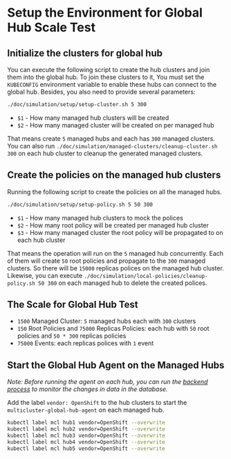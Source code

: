 # Setup the Environment for Global Hub Scale Test

## Initialize the clusters for global hub

You can execute the following script to create the hub clusters and join them into the global hub. To join these clusters to it, You must set the `KUBECONFIG` environment variable to enable these hubs can connect to the global hub. Besides, you also need to provide several parameters:

```bash
./doc/simulation/setup/setup-cluster.sh 5 300
```

- `$1` - How many managed hub clusters will be created
- `$2` - How many managed cluster will be created on per managed hub

That means create `5` managed hubs and each has `300` managed clusters. You can also run `./doc/simulation/managed-clusters/cleanup-cluster.sh 300` on each hub cluster to cleanup the generated managed clusters.

## Create the policies on the managed hub clusters

Running the following script to create the policies on all the managed hubs.

```bash
./doc/simulation/setup/setup-policy.sh 5 50 300
```

- `$1` - How many managed hub clusters to mock the polices
- `$2` - How many root policy will be created per managed hub cluster
- `$3` - How many managed cluster the root policy will be propagated to on each hub cluster

That means the operation will run on the `5` managed hub concurrently. Each of them will create `50` root policies and propagate to the `300` managed clusters. So there will be `15000` replicas polices on the managed hub cluster. Likewise, you can execute `./doc/simulation/local-policies/cleanup-policy.sh 50 300` on each managed hub to delete the created polices.

## The Scale for Global Hub Test

- `1500` Managed Cluster: `5` managed hubs each with `300` clusters
- `150` Root Policies and `75000` Replicas Policies: each hub with `50` root policies and `50 * 300` replicas policies
- `75000` Events: each replicas polices with `1` event


## Start the Global Hub Agent on the Managed Hubs

_Note: Before running the agent on each hub, you can run the [backend process](../inspector/README.md#count-the-records-of-database) to monitor the changes in data in the database._

Add the label `vendor: OpenShift` to the hub clusters to start the `multicluster-global-hub-agent` on each managed hub.
  
```bash
kubectl label mcl hub1 vendor=OpenShift --overwrite
kubectl label mcl hub2 vendor=OpenShift --overwrite
kubectl label mcl hub3 vendor=OpenShift --overwrite
kubectl label mcl hub4 vendor=OpenShift --overwrite
kubectl label mcl hub5 vendor=OpenShift --overwrite
```